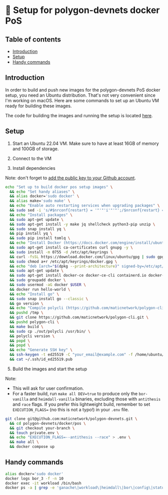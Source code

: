 # 🐳 Setup for polygon-devnets docker PoS

## Table of contents

- [Introduction](#introduction)
- [Setup](#setup)
- [Handy commands](#handy-commands)

## Introduction

In order to build and push new images for the polygon-devnets PoS docker setup, you need an Ubuntu distribution. That's not very convenient since I'm working on macOS. Here are some commands to set up an Ubuntu VM ready for building these images.

The code for building the images and running the setup is located [here](https://github.com/maticnetwork/polygon-devnets/tree/main/docker/pos).

## Setup

1. Start an Ubuntu 22.04 VM. Make sure to have at least 16GB of memory and 100GB of storage.

2. Connect to the VM

3. Install dependencies

Note: don't forget to [add the public key to your Github account](https://github.com/settings/ssh/new).

```sh
echo "Set up to build docker pos setup images" \
  && echo "Set handy aliases" \
  && alias docker='sudo docker' \
  && alias make='sudo make' \
  && echo "Enable auto restarting services when upgrading packages" \
  && sudo sed -i 's/#$nrconf{restart} = '"'"'i'"'"';/$nrconf{restart} = '"'"'a'"'"';/g' /etc/needrestart/needrestart.conf \
  && echo "Install packages" \
  && sudo apt-get update \
  && sudo apt-get install -y make jq shellcheck python3-pip unzip \
  && sudo snap install yq \
  && pip install yq \
  && sudo pip install tomlq \
  && echo "Install Docker (https://docs.docker.com/engine/install/ubuntu/)" \
  && sudo apt-get install ca-certificates curl gnupg -y \
  && sudo install -m 0755 -d /etc/apt/keyrings \
  && curl -fsSL https://download.docker.com/linux/ubuntu/gpg | sudo gpg --dearmor -o /etc/apt/keyrings/docker.gpg \
  && sudo chmod a+r /etc/apt/keyrings/docker.gpg \
  && echo "deb [arch="$(dpkg --print-architecture)" signed-by=/etc/apt/keyrings/docker.gpg] https://download.docker.com/linux/ubuntu "$(. /etc/os-release && echo "$VERSION_CODENAME")" stable" | sudo tee /etc/apt/sources.list.d/docker.list > /dev/null \
  && sudo apt-get update \
  && sudo apt-get install docker-ce docker-ce-cli containerd.io docker-buildx-plugin docker-compose-plugin -y \
  && sudo groupadd docker \
  && sudo usermod -aG docker $USER \
  && docker run hello-world \
  && echo "Install go" \
  && sudo snap install go --classic \
  && go version \
  && echo "Compile polycli (https://github.com/maticnetwork/polygon-cli)" \
  && pushd /tmp \
  && git clone https://github.com/maticnetwork/polygon-cli.git \
  && pushd polygon-cli \
  && make build \
  && sudo cp ./out/polycli /usr/bin/ \
  && polycli version \
  && popd \
  && popd \
  && echo "Generate SSH key" \
  && ssh-keygen -t ed25519 -C "your_email@example.com" -f /home/ubuntu/.ssh/id_ed25519 -N "" \
  && cat ~/.ssh/id_ed25519.pub
```

5. Build the images and start the setup

Note:

- This will ask for user confirmation.
- For a faster build, run `make all DEV=true` to produce only the `bor-vanilla` and `heimdall-vanilla` binaries, excluding those with `antithesis` and `race` flags. If you prefer this lightweight build, remember to set `EXECUTION_FLAGS=` (no this is not a typo!) in your `.env` file.

```sh
git clone git@github.com:maticnetwork/polygon-devnets.git \
  && cd polygon-devnets/docker/pos \
  && git checkout your-branch \
  && touch private.env \
  && echo "EXECUTION_FLAGS=--antithesis --race" > .env \
  && make all \
  && docker compose up
```

## Handy commands

```sh
alias docker='sudo docker'
docker logs bor_3 -f -n 10
docker exec -it workload /bin/bash
docker ps -a | grep -e 'ganache\|workload\|heimdall\|bor\|config\|status' | awk '{print $1}' | xargs -I xxx docker rm xxx
```
